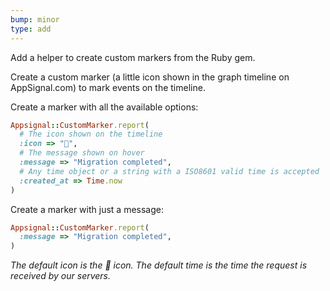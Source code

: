 ```yaml
---
bump: minor
type: add
---
```


Add a helper to create custom markers from the Ruby gem.

Create a custom marker (a little icon shown in the graph timeline on AppSignal.com) to mark events on the timeline.

Create a marker with all the available options:

```ruby
Appsignal::CustomMarker.report(
  # The icon shown on the timeline
  :icon => "🎉",
  # The message shown on hover
  :message => "Migration completed",
  # Any time object or a string with a ISO8601 valid time is accepted
  :created_at => Time.now
)
```

Create a marker with just a message:

```ruby
Appsignal::CustomMarker.report(
  :message => "Migration completed",
)
```

_The default icon is the 🚀 icon. The default time is the time the request is received by our servers._
